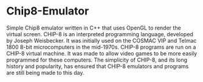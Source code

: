 # Chip8-Emulator
Simple Chip8 emulator written in C++ that uses OpenGL to render the virtual screen. CHIP-8 is an interpreted programming language, developed by Joseph Weisbecker. It was initially used on the COSMAC VIP and Telmac 1800 8-bit microcomputers in the mid-1970s. CHIP-8 programs are run on a CHIP-8 virtual machine. It was made to allow video games to be more easily programmed for these computers. The simplicity of CHIP-8, and its long history and popularity, has ensured that CHIP-8 emulators and programs are still being made to this day.
